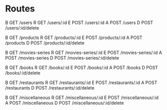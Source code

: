 # Routes

B  GET          /users
R  GET          /users/:id
E  POST         /users/:id
A  POST         /users
D  POST         /users/:id/delete

B  GET          /products
R  GET          /products/:id
E  POST         /products/:id
A  POST         /products
D  POST         /products/:id/delete

B  GET          /movies-series
R  GET          /movies-series/:id
E  POST         /movies-series/:id
A  POST         /movies-series
D  POST         /movies-series/:id/delete

B  GET          /books
R  GET          /books/:id
E  POST         /books/:id
A  POST         /books
D  POST         /books/:id/delete

B  GET          /restaurants
R  GET          /restaurants/:id
E  POST         /restaurants/:id
A  POST         /restaurants
D  POST         /restaurants/:id/delete

B  GET          /miscellaneous
R  GET          /miscellaneous/:id
E  POST         /miscellaneous/:id
A  POST         /miscellaneous
D  POST         /miscellaneous/:id/delete